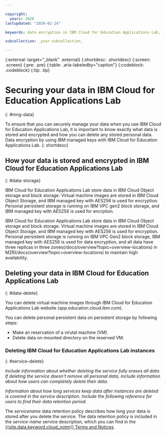 ```yaml
---

copyright:
  years: 2020
lastupdated: "2020-02-24"

keywords: data encryption in IBM Cloud for Education Applications Lab, data storage for IBM Cloud for Education Applications Lab, personal data in IBM Cloud for Education Applications Lab, data deletion for IBM Cloud for Education Applications Lab, data in IBM Cloud for Education Applications Lab, data security in IBM Cloud for Education Applications Lab

subcollection: _your-subcollection_

---
```


{:external: target="_blank" .external}
{:shortdesc: .shortdesc}
{:screen: .screen}
{:pre: .pre}
{:table: .aria-labeledby="caption"}
{:codeblock: .codeblock}
{:tip: .tip}

# Securing your data in IBM Cloud for Education Applications Lab
{: #mng-data}
<!-- The title of your H1 should be Securing your data in _service-name_, where _service-name_ is the non-trademarked short version conref, but the trademarked version is used in the first occurrence in this topic. Include your service name as a search keyword at the top of your Markdown file. See the example keywords above. -->

To ensure that you can securely manage your data when you use IBM Cloud for Education Applications Lab, it is important to know exactly what data is stored and encrypted and how you can delete any stored personal data. Data encryption by using IBM managed keys with IBM Cloud for Education Applications Lab.
{: shortdesc}

<!-- Work with your offering's SMEs to fill out the following sections as applicable to your offering. -->

## How your data is stored and encrypted in IBM Cloud for Education Applications Lab
{: #data-storage}

IBM Cloud for Education Applications Lab store data in IBM Cloud Object storage and block storage. Virtual machine images are stored in IBM Cloud Object Storage, and IBM managed key with AES256 is used for encryption. Personal persistent storage is running on IBM VPC gen2 block storage, and IBM managed key with AES256 is used for encrption.

IBM Cloud for Education Applications Lab store data in IBM Cloud Object storage and block storage. Virtual machine images are stored in IBM Cloud Object Storage, and IBM managed key with AES256 is used for encryption. Personal persistent storage is running on IBM VPC Gen2 block storage, IBM managed key with AES256 is used for data encryption, and all data have three replicas in three zones(/docs/overview?topic=overview-locations) in MZR(/docs/overview?topic=overview-locations) to maintain high availability.

## Deleting your data in IBM Cloud for Education Applications Lab
{: #data-delete}

You can delete virtual machine images through IBM Cloud for Education Applications Lab website (app.education.cloud.ibm.com).

You can delete personal persistent data on persistent storage by following steps:
- Make an reservation of a virutal machine (VM).
- Delete data on mounted directory on the reserved VM.

### Deleting IBM Cloud for Education Applications Lab instances
{: #service-delete}

_Include information about whether deleting the service fully erases all data. If deleting the service doesn't remove all personal data, include information about how users can completely delete their data._

_Information about how long services keep data after instances are deleted is covered in the service description. Include the following reference for users to find their data retention period._

The _servicename_ data retention policy describes how long your data is stored after you delete the service. The data retention policy is included in the _service-name_ service description, which you can find in the [{{site.data.keyword.cloud_notm}} Terms and Notices](/docs/overview?topic=overview-terms).

